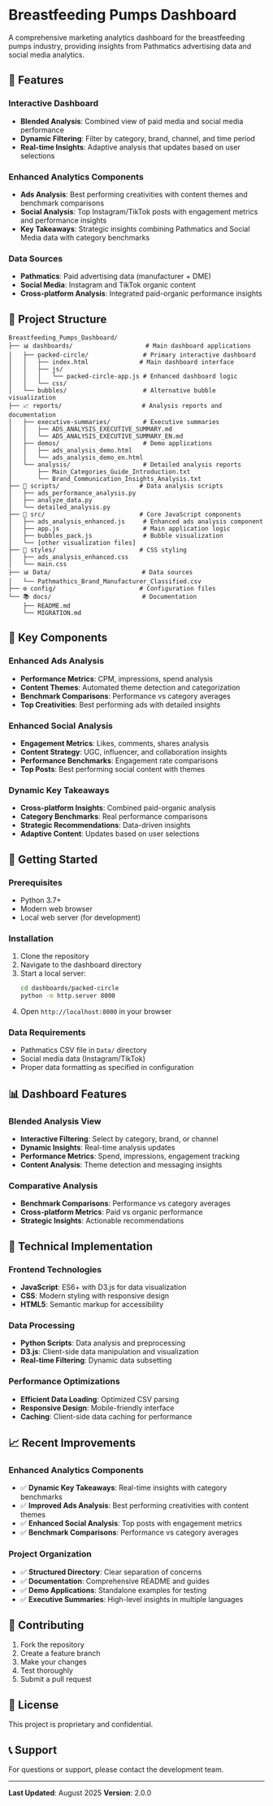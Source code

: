 # Breastfeeding Pumps Dashboard

A comprehensive marketing analytics dashboard for the breastfeeding pumps industry, providing insights from Pathmatics advertising data and social media analytics.

## 🚀 Features

### **Interactive Dashboard**
- **Blended Analysis**: Combined view of paid media and social media performance
- **Dynamic Filtering**: Filter by category, brand, channel, and time period
- **Real-time Insights**: Adaptive analysis that updates based on user selections

### **Enhanced Analytics Components**
- **Ads Analysis**: Best performing creativities with content themes and benchmark comparisons
- **Social Analysis**: Top Instagram/TikTok posts with engagement metrics and performance insights
- **Key Takeaways**: Strategic insights combining Pathmatics and Social Media data with category benchmarks

### **Data Sources**
- **Pathmatics**: Paid advertising data (manufacturer + DME)
- **Social Media**: Instagram and TikTok organic content
- **Cross-platform Analysis**: Integrated paid-organic performance insights

## 📁 Project Structure

```
Breastfeeding_Pumps_Dashboard/
├── 📊 dashboards/                    # Main dashboard applications
│   ├── packed-circle/               # Primary interactive dashboard
│   │   ├── index.html              # Main dashboard interface
│   │   ├── js/
│   │   │   └── packed-circle-app.js # Enhanced dashboard logic
│   │   └── css/
│   └── bubbles/                     # Alternative bubble visualization
├── 📈 reports/                      # Analysis reports and documentation
│   ├── executive-summaries/         # Executive summaries
│   │   ├── ADS_ANALYSIS_EXECUTIVE_SUMMARY.md
│   │   └── ADS_ANALYSIS_EXECUTIVE_SUMMARY_EN.md
│   ├── demos/                       # Demo applications
│   │   ├── ads_analysis_demo.html
│   │   └── ads_analysis_demo_en.html
│   └── analysis/                    # Detailed analysis reports
│       ├── Main_Categories_Guide_Introduction.txt
│       └── Brand_Communication_Insights_Analysis.txt
├── 🔧 scripts/                      # Data analysis scripts
│   ├── ads_performance_analysis.py
│   ├── analyze_data.py
│   └── detailed_analysis.py
├── 📁 src/                          # Core JavaScript components
│   ├── ads_analysis_enhanced.js     # Enhanced ads analysis component
│   ├── app.js                       # Main application logic
│   ├── bubbles_pack.js              # Bubble visualization
│   └── [other visualization files]
├── 🎨 styles/                       # CSS styling
│   ├── ads_analysis_enhanced.css
│   └── main.css
├── 📊 Data/                         # Data sources
│   └── Pathmathics_Brand_Manufacturer_Classified.csv
├── ⚙️ config/                       # Configuration files
└── 📚 docs/                         # Documentation
    ├── README.md
    └── MIGRATION.md
```

## 🎯 Key Components

### **Enhanced Ads Analysis**
- **Performance Metrics**: CPM, impressions, spend analysis
- **Content Themes**: Automated theme detection and categorization
- **Benchmark Comparisons**: Performance vs category averages
- **Top Creativities**: Best performing ads with detailed insights

### **Enhanced Social Analysis**
- **Engagement Metrics**: Likes, comments, shares analysis
- **Content Strategy**: UGC, influencer, and collaboration insights
- **Performance Benchmarks**: Engagement rate comparisons
- **Top Posts**: Best performing social content with themes

### **Dynamic Key Takeaways**
- **Cross-platform Insights**: Combined paid-organic analysis
- **Category Benchmarks**: Real performance comparisons
- **Strategic Recommendations**: Data-driven insights
- **Adaptive Content**: Updates based on user selections

## 🚀 Getting Started

### **Prerequisites**
- Python 3.7+
- Modern web browser
- Local web server (for development)

### **Installation**
1. Clone the repository
2. Navigate to the dashboard directory
3. Start a local server:
   ```bash
   cd dashboards/packed-circle
   python -m http.server 8000
   ```
4. Open `http://localhost:8000` in your browser

### **Data Requirements**
- Pathmatics CSV file in `Data/` directory
- Social media data (Instagram/TikTok)
- Proper data formatting as specified in configuration

## 📊 Dashboard Features

### **Blended Analysis View**
- **Interactive Filtering**: Select by category, brand, or channel
- **Dynamic Insights**: Real-time analysis updates
- **Performance Metrics**: Spend, impressions, engagement tracking
- **Content Analysis**: Theme detection and messaging insights

### **Comparative Analysis**
- **Benchmark Comparisons**: Performance vs category averages
- **Cross-platform Metrics**: Paid vs organic performance
- **Strategic Insights**: Actionable recommendations

## 🔧 Technical Implementation

### **Frontend Technologies**
- **JavaScript**: ES6+ with D3.js for data visualization
- **CSS**: Modern styling with responsive design
- **HTML5**: Semantic markup for accessibility

### **Data Processing**
- **Python Scripts**: Data analysis and preprocessing
- **D3.js**: Client-side data manipulation and visualization
- **Real-time Filtering**: Dynamic data subsetting

### **Performance Optimizations**
- **Efficient Data Loading**: Optimized CSV parsing
- **Responsive Design**: Mobile-friendly interface
- **Caching**: Client-side data caching for performance

## 📈 Recent Improvements

### **Enhanced Analytics Components**
- ✅ **Dynamic Key Takeaways**: Real-time insights with category benchmarks
- ✅ **Improved Ads Analysis**: Best performing creativities with content themes
- ✅ **Enhanced Social Analysis**: Top posts with engagement metrics
- ✅ **Benchmark Comparisons**: Performance vs category averages

### **Project Organization**
- ✅ **Structured Directory**: Clear separation of concerns
- ✅ **Documentation**: Comprehensive README and guides
- ✅ **Demo Applications**: Standalone examples for testing
- ✅ **Executive Summaries**: High-level insights in multiple languages

## 🤝 Contributing

1. Fork the repository
2. Create a feature branch
3. Make your changes
4. Test thoroughly
5. Submit a pull request

## 📝 License

This project is proprietary and confidential.

## 📞 Support

For questions or support, please contact the development team.

---

**Last Updated**: August 2025
**Version**: 2.0.0